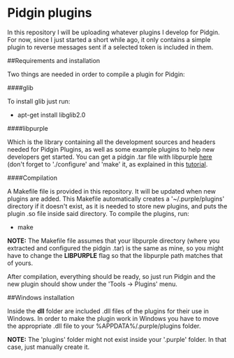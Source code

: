 Pidgin plugins
==============

In this repository I will be uploading whatever plugins I develop for Pidgin.
For now, since I just started a short while ago, it only contains a simple plugin to
reverse messages sent if a selected token is included in them.

##Requirements and installation

Two things are needed in order to compile a plugin for Pidgin:

####glib

To install glib just run:

* apt-get install libglib2.0

####libpurple

Which is the library containing all the development sources and headers needed for Pidgin Plugins, as well as some example plugins to help new developers get started.
You can get a pidgin .tar file with libpurple [here](http://sourceforge.net/projects/pidgin/ "here") (don't forget to './configure' and 'make' it, as explained in this [tutorial](https://developer.pidgin.im/wiki/CHowTo/BasicPluginHowto "tutorial").

####Compilation

A Makefile file is provided in this repository. It will be updated when new plugins are added.
This Makefile automatically creates a '~/.purple/plugins' directory if it doesn't exist, as it is needed to store new plugins, and puts the plugin .so file inside said directory.
To compile the plugins, run:

* make

**NOTE:** The Makefile file assumes that your libpurple directory (where you extracted and configured the pidgin .tar) is the same as mine, so you might have to change the **LIBPURPLE** flag so that the libpurple path matches that of yours.

After compilation, everything should be ready, so just run Pidgin and the new plugin should show under the 'Tools -> Plugins' menu.

##Windows installation

Inside the **dll** folder are included .dll files of the plugins for their use in Windows. In order to make the plugin work in Windows you have to move the appropriate .dll file to your %APPDATA%/.purple/plugins folder.

**NOTE:** The 'plugins' folder might not exist inside your '.purple' folder. In that case, just manually create it.